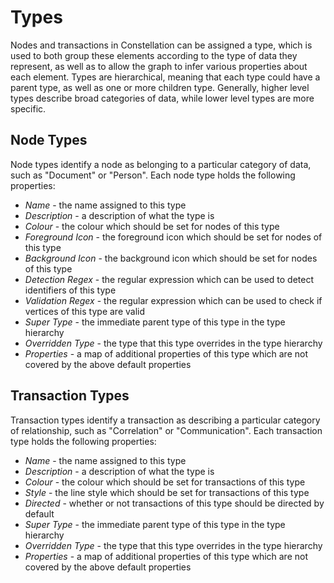 # Types

Nodes and transactions in Constellation can be assigned a type, which is
used to both group these elements according to the type of data they
represent, as well as to allow the graph to infer various properties
about each element. Types are hierarchical, meaning that each type could
have a parent type, as well as one or more children type. Generally,
higher level types describe broad categories of data, while lower level
types are more specific.

## Node Types

Node types identify a node as belonging to a particular category of
data, such as "Document" or "Person". Each node type holds the following
properties:

-   *Name* - the name assigned to this type
-   *Description* - a description of what the type is
-   *Colour* - the colour which should be set for nodes of this type
-   *Foreground Icon* - the foreground icon which should be set for
    nodes of this type
-   *Background Icon* - the background icon which should be set for
    nodes of this type
-   *Detection Regex* - the regular expression which can be used to
    detect identifiers of this type
-   *Validation Regex* - the regular expression which can be used to
    check if vertices of this type are valid
-   *Super Type* - the immediate parent type of this type in the type
    hierarchy
-   *Overridden Type* - the type that this type overrides in the type
    hierarchy
-   *Properties* - a map of additional properties of this type which are
    not covered by the above default properties

## Transaction Types

Transaction types identify a transaction as describing a particular
category of relationship, such as "Correlation" or "Communication". Each
transaction type holds the following properties:

-   *Name* - the name assigned to this type
-   *Description* - a description of what the type is
-   *Colour* - the colour which should be set for transactions of this
    type
-   *Style* - the line style which should be set for transactions of
    this type
-   *Directed* - whether or not transactions of this type should be
    directed by default
-   *Super Type* - the immediate parent type of this type in the type
    hierarchy
-   *Overridden Type* - the type that this type overrides in the type
    hierarchy
-   *Properties* - a map of additional properties of this type which are
    not covered by the above default properties
